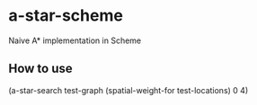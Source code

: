 a-star-scheme
=============

Naive A* implementation in Scheme

How to use
----------

(a-star-search test-graph (spatial-weight-for test-locations) 0 4)
